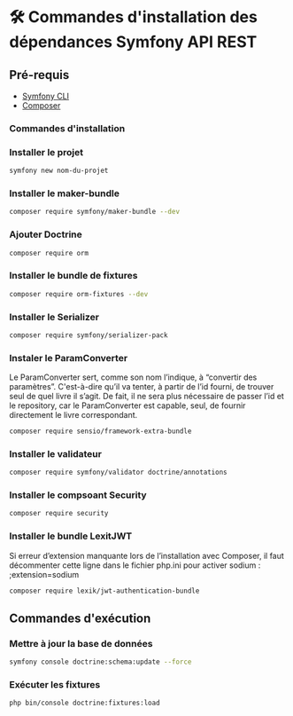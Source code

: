 # 🛠️ Commandes d'installation des dépendances Symfony API REST

## Pré-requis

-   [Symfony CLI](https://symfony.com/download)
-   [Composer](https://getcomposer.org/)

### Commandes d'installation

### Installer le projet

```bash
symfony new nom-du-projet
```

### Installer le maker-bundle

```bash
composer require symfony/maker-bundle --dev
```

### Ajouter Doctrine

```bash
composer require orm
```

### Installer le bundle de fixtures

```bash
composer require orm-fixtures --dev
```

### Installer le Serializer

```bash
composer require symfony/serializer-pack
```

### Instaler le ParamConverter

Le ParamConverter sert, comme son nom l’indique, à “convertir des paramètres”. C'est-à-dire qu’il va tenter, à partir de l’id fourni, de trouver seul de quel livre il s’agit. De fait, il ne sera plus nécessaire de passer l’id et le repository, car le ParamConverter est capable, seul, de fournir directement le livre correspondant.

```bash
composer require sensio/framework-extra-bundle
```

### Installer le validateur

```bash
composer require symfony/validator doctrine/annotations
```

### Installer le compsoant Security

```bash
composer require security
```

### Installer le bundle LexitJWT

Si erreur d’extension manquante lors de l’installation avec Composer,
il faut décommenter cette ligne dans le fichier php.ini pour activer sodium : ;extension=sodium

```bash
composer require lexik/jwt-authentication-bundle
```

## Commandes d'exécution

### Mettre à jour la base de données

```bash
symfony console doctrine:schema:update --force
```

### Exécuter les fixtures

```bash
php bin/console doctrine:fixtures:load
```
